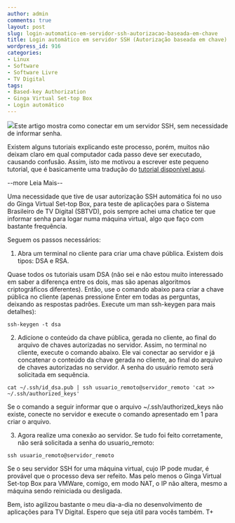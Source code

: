```yaml
---
author: admin
comments: true
layout: post
slug: login-automatico-em-servidor-ssh-autorizacao-baseada-em-chave
title: Login automático em servidor SSH (Autorização baseada em chave)
wordpress_id: 916
categories:
- Linux
- Software
- Software Livre
- TV Digital
tags:
- Based-key Authorization
- Ginga Virtual Set-top Box
- Login automático
---
```


[![](http://manoelcampos.com/wp-content/uploads/user-login-icon.png)](http://www.iconarchive.com/show/cms-icons-by-iconshock/user-login-icon.html)Este artigo mostra como conectar em um servidor SSH, sem necessidade de informar senha.

Existem alguns tutoriais explicando este processo, porém, muitos não deixam claro em qual computador cada passo deve ser executado, causando confusão. Assim, isto me motivou a escrever este pequeno tutorial, que é basicamente uma tradução do [tutorial disponível aqui](http://philippe-millet.blogspot.com/2008/07/automatic-ssh-login-key-based.html).


--more Leia Mais--




Uma necessidade que tive de usar autorização SSH automática foi no uso do Ginga Virtual Set-top Box, para teste de aplicações para o Sistema Brasileiro de TV Digital (SBTVD), pois sempre achei uma chatice ter que informar senha para logar numa máquina virtual, algo que faço com bastante frequência.

Seguem os passos necessários:

1. Abra um terminal no cliente para criar uma chave pública. Existem dois tipos: DSA e RSA.

Quase todos os tutoriais usam DSA (não sei e não estou muito interessado em saber a diferença entre os dois, mas são apenas algoritmos criptográficos diferentes).
Então, use o comando abaixo para criar a chave pública no cliente (apenas pressione Enter em todas
as perguntas, deixando as respostas padrões. Execute um man ssh-keygen para mais detalhes):
<pre>
<code class="bash">ssh-keygen -t dsa</code>
</pre>

2. Adicione o conteúdo da chave pública, gerada no cliente, ao final do arquivo de chaves autorizadas no servidor. Assim, no terminal no cliente, execute o comando abaixo. Ele vai conectar ao servidor e já concatenar o conteúdo da chave gerada no cliente, ao final do arquivo de chaves autorizadas no servidor. A senha do usuário remoto será solicitada em sequência.
<pre>
<code class="bash">cat ~/.ssh/id_dsa.pub | ssh usuario_remoto@servidor_remoto 'cat >> ~/.ssh/authorized_keys'</code>
</pre>

Se o comando a seguir informar que o arquivo ~/.ssh/authorized_keys não existe, conecte no servidor e execute o comando apresentado em 1 para criar o arquivo.

3. Agora realize uma conexão ao servidor.
Se tudo foi feito corretamente, não será solicitada a senha do usuario_remoto:
<pre>
<code class="bash">ssh usuario_remoto@servidor_remoto</code>
</pre>

Se o seu servidor SSH for uma máquina virtual, cujo IP pode mudar, é provável que o processo deva ser refeito. Mas pelo menos o Ginga Virtual Set-top Box para VMWare, comigo, em modo NAT, o IP não altera, mesmo a máquina sendo reiniciada ou desligada.

Bem, isto agilizou bastante o meu dia-a-dia no desenvolvimento de aplicações para TV Digital. Espero que seja útil para vocês também. T+
